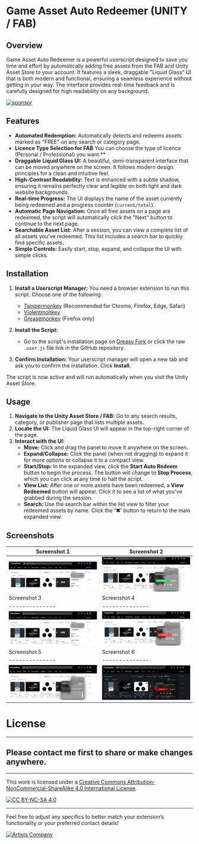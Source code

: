 # Game Asset Auto Redeemer (UNITY / FAB)

## Overview

Game Asset Auto Redeemer is a powerful userscript designed to save you time and effort by automatically adding free assets from the FAB and Unity Asset Store to your account. It features a sleek, draggable "Liquid Glass" UI that is both modern and functional, ensuring a seamless experience without getting in your way. The interface provides real-time feedback and is carefully designed for high readability on any background.

[![sponsor](https://www.buymeacoffee.com/assets/img/custom_images/orange_img.png)](https://www.buymeacoffee.com/creos)

## Features

*   **Automated Redemption:** Automatically detects and redeems assets marked as "FREE" on any search or category page.
*   **Licence Type Selection for FAB** You can choose the type of licence (Personal / Professional) you want.**
*   **Draggable Liquid Glass UI:** A beautiful, semi-transparent interface that can be moved anywhere on the screen. It follows modern design principles for a clean and intuitive feel.
*   **High-Contrast Readability:** Text is enhanced with a subtle shadow, ensuring it remains perfectly clear and legible on both light and dark website backgrounds.
*   **Real-time Progress:** The UI displays the name of the asset currently being redeemed and a progress counter (`current/total`).
*   **Automatic Page Navigation:** Once all free assets on a page are redeemed, the script will automatically click the "Next" button to continue to the next page.
*   **Searchable Asset List:** After a session, you can view a complete list of all assets you've redeemed. This list includes a search bar to quickly find specific assets.
*   **Simple Controls:** Easily start, stop, expand, and collapse the UI with simple clicks.


## Installation

1.  **Install a Userscript Manager:** You need a browser extension to run this script. Choose one of the following:
    *   [Tampermonkey](https://www.tampermonkey.net/) (Recommended for Chrome, Firefox, Edge, Safari)
    *   [Violentmonkey](https://violentmonkey.github.io/)
    *   [Greasemonkey](https://www.greasespot.net/) (Firefox only)

2.  **Install the Script:**
    *   Go to the script's installation page on [Greasy Fork](https://greasyfork.org/) or click the raw `.user.js` file link in the GitHub repository.

3.  **Confirm Installation:** Your userscript manager will open a new tab and ask you to confirm the installation. Click **Install**.

The script is now active and will run automatically when you visit the Unity Asset Store.


## Usage

1.  **Navigate to the Unity Asset Store / FAB:** Go to any search results, category, or publisher page that lists multiple assets.
2.  **Locate the UI:** The Liquid Glass UI will appear in the top-right corner of the page.
3.  **Interact with the UI:**
    *   **Move:** Click and drag the panel to move it anywhere on the screen.
    *   **Expand/Collapse:** Click the panel (when not dragging) to expand it for more options or collapse it to a compact view.
    *   **Start/Stop:** In the expanded view, click the **Start Auto Redeem** button to begin the process. The button will change to **Stop Process**, which you can click at any time to halt the script.
    *   **View List:** After one or more assets have been redeemed, a **View Redeemed** button will appear. Click it to see a list of what you've grabbed during the session.
    *   **Search:** Use the search bar within the list view to filter your redeemed assets by name. Click the **'✖'** button to return to the main expanded view.

## Screenshots

| Screenshot 1 | Screenshot 2 |
|--------------|--------------|
| ![Screenshot 1](https://raw.githubusercontent.com/creosB/Game-Asset-Auto-Redeemer/refs/heads/main/images/1.png) | ![Screenshot 2](https://raw.githubusercontent.com/creosB/Game-Asset-Auto-Redeemer/refs/heads/main/images/2.png) |
| Screenshot 3 | Screenshot 4 |
|--------------|--------------|
| ![Screenshot 3](https://raw.githubusercontent.com/creosB/Game-Asset-Auto-Redeemer/refs/heads/main/images/3.png) | ![Screenshot 4](https://raw.githubusercontent.com/creosB/Game-Asset-Auto-Redeemer/refs/heads/main/images/4.png) |
| Screenshot 5 | Screenshot 6 |
|--------------|--------------|
| ![Screenshot 5](https://raw.githubusercontent.com/creosB/Game-Asset-Auto-Redeemer/refs/heads/main/images/5.png) | ![Screenshot 6](https://raw.githubusercontent.com/creosB/Game-Asset-Auto-Redeemer/refs/heads/main/images/6.png) | ![Screenshot 7](https://raw.githubusercontent.com/creosB/Game-Asset-Auto-Redeemer/refs/heads/main/images/7.png) |



# License

---

## Please contact me first to share or make changes anywhere.
***
This work is licensed under a
[Creative Commons Attribution-NonCommercial-ShareAlike 4.0 International License][cc-by-nc-sa].

[![CC BY-NC-SA 4.0][cc-by-nc-sa-image]][cc-by-nc-sa]

[cc-by-nc-sa]: http://creativecommons.org/licenses/by-nc-sa/4.0/
[cc-by-nc-sa-image]: https://licensebuttons.net/l/by-nc-sa/4.0/88x31.png
[cc-by-nc-sa-shield]: https://img.shields.io/badge/License-CC%20BY--NC--SA%204.0-lightgrey.svg
***

Feel free to adjust any specifics to better match your extension’s functionality or your preferred contact details!

<a href="https://artistscompany.net/">
  <img src="https://raw.githubusercontent.com/creosB/presentation/main/background.png" alt="Artists Company" width="800">
</a>
